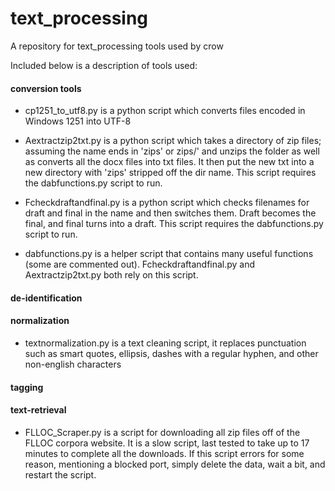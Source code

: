 # text_processing
A repository for text_processing tools used by crow

Included below is a description of tools used:

#### conversion tools

* cp1251_to_utf8.py is a python script which converts files encoded in Windows 1251 into UTF-8

* Aextractzip2txt.py is a python script which takes a directory of zip files; assuming the name ends in 'zips' or zips/' and unzips the folder as well as converts all the docx files into txt files.  It then put the new txt into a new directory with 'zips' stripped off the dir name.  This script requires the dabfunctions.py script to run.

* Fcheckdraftandfinal.py is a python script which checks filenames for draft and final in the name and then switches them.  Draft becomes the final, and final turns into a draft.  This script requires the dabfunctions.py script to run.

* dabfunctions.py is a helper script that contains many useful functions (some are commented out).  Fcheckdraftandfinal.py and Aextractzip2txt.py both rely on this script.

#### de-identification

#### normalization

* textnormalization.py is a text cleaning script, it replaces punctuation such as smart quotes, ellipsis, dashes with a regular hyphen, and other non-english characters

#### tagging

#### text-retrieval

* FLLOC_Scraper.py is a script for downloading all zip files off of the FLLOC corpora website.  It is a slow script, last tested to take up to 17 minutes to complete all the downloads.  If this script errors for some reason, mentioning a blocked port, simply delete the data, wait a bit, and restart the script.
